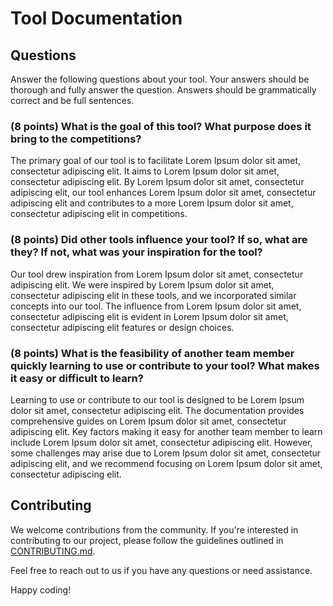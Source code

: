 # Tool Documentation

## Questions

Answer the following questions about your tool. Your answers should be thorough and fully answer the question. Answers should be grammatically correct and be full sentences.

### (8 points) What is the goal of this tool? What purpose does it bring to the competitions?

The primary goal of our tool is to facilitate Lorem Ipsum dolor sit amet, consectetur adipiscing elit. It aims to Lorem Ipsum dolor sit amet, consectetur adipiscing elit. By Lorem Ipsum dolor sit amet, consectetur adipiscing elit, our tool enhances Lorem Ipsum dolor sit amet, consectetur adipiscing elit and contributes to a more Lorem Ipsum dolor sit amet, consectetur adipiscing elit in competitions.

### (8 points) Did other tools influence your tool? If so, what are they? If not, what was your inspiration for the tool?

Our tool drew inspiration from Lorem Ipsum dolor sit amet, consectetur adipiscing elit. We were inspired by Lorem Ipsum dolor sit amet, consectetur adipiscing elit in these tools, and we incorporated similar concepts into our tool. The influence from Lorem Ipsum dolor sit amet, consectetur adipiscing elit is evident in Lorem Ipsum dolor sit amet, consectetur adipiscing elit features or design choices.

### (8 points) What is the feasibility of another team member quickly learning to use or contribute to your tool? What makes it easy or difficult to learn?

Learning to use or contribute to our tool is designed to be Lorem Ipsum dolor sit amet, consectetur adipiscing elit. The documentation provides comprehensive guides on Lorem Ipsum dolor sit amet, consectetur adipiscing elit. Key factors making it easy for another team member to learn include Lorem Ipsum dolor sit amet, consectetur adipiscing elit. However, some challenges may arise due to Lorem Ipsum dolor sit amet, consectetur adipiscing elit, and we recommend focusing on Lorem Ipsum dolor sit amet, consectetur adipiscing elit.
 
## Contributing

We welcome contributions from the community. If you're interested in contributing to our project, please follow the guidelines outlined in [CONTRIBUTING.md](link-to-contributing-file).

Feel free to reach out to us if you have any questions or need assistance.

Happy coding!
